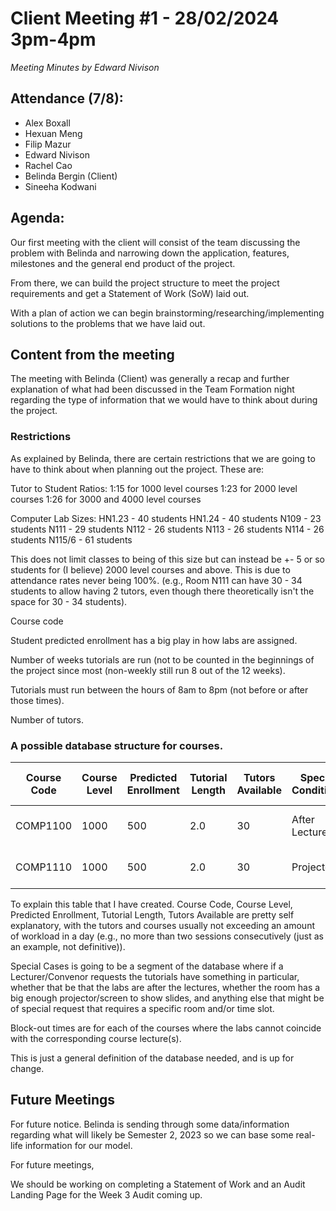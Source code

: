 # Client Meeting #1 - 28/02/2024 3pm-4pm
*Meeting Minutes by Edward Nivison*
## Attendance (7/8):

 - Alex Boxall
 - Hexuan Meng
 - Filip Mazur
 - Edward Nivison
 - Rachel Cao
 - Belinda Bergin (Client)
 - Sineeha Kodwani

## Agenda:
Our first meeting with the client will consist of the team discussing the problem with Belinda and narrowing down the application, features, milestones and the general end product of the project.

From there, we can build the project structure to meet the project requirements and get a Statement of Work (SoW) laid out.

With a plan of action we can begin brainstorming/researching/implementing solutions to the problems that we have laid out.

## Content from the meeting
The meeting with Belinda (Client) was generally a recap and further explanation of what had been discussed in the Team Formation night regarding the type of information that we would have to think about during the project.
### Restrictions
As explained by Belinda, there are certain restrictions that we are going to have to think about when planning out the project. These are:

Tutor to Student Ratios:
1:15 for 1000 level courses
1:23 for 2000 level courses
1:26 for 3000 and 4000 level courses

Computer Lab Sizes:
HN1.23 - 40 students
HN1.24 - 40 students
N109 - 23 students
N111 - 29 students
N112 - 26 students
N113 - 26 students
N114 - 26 students
N115/6 - 61 students

This does not limit classes to being of this size but can instead be +- 5 or so students for (I believe) 2000 level courses and above. This is due to attendance rates never being 100%.
(e.g., Room N111 can have 30 - 34 students to allow having 2 tutors, even though there theoretically isn't the space for 30 - 34 students).

Course code

Student predicted enrollment has a big play in how labs are assigned.

Number of weeks tutorials are run (not to be counted in the beginnings of the project since most (non-weekly still run 8 out of the 12 weeks).

Tutorials must run between the hours of 8am to 8pm (not before or after those times).

Number of tutors.
### A possible database structure for courses.

| Course Code | Course Level | Predicted Enrollment | Tutorial Length | Tutors Available | Special Conditions | Block-out times |
| -- | -- | -- | -- | -- | -- |  -- |
| COMP1100 | 1000 | 500 | 2.0 | 30 | After Lectures | Mon 12pm-2pm |
| COMP1110 | 1000 | 500 | 2.0 | 30 | Projectors | Mon 2pm-4pm |

To explain this table that I have created.
Course Code, Course Level, Predicted Enrollment, Tutorial Length, Tutors Available are pretty self explanatory, with the tutors and courses usually not exceeding an amount of workload in a day (e.g., no more than two sessions consecutively (just as an example, not definitive)).

Special Cases is going to be a segment of the database where if a Lecturer/Convenor requests the tutorials have something in particular, whether that be that the labs are after the lectures, whether the room has a big enough projector/screen to show slides, and anything else that might be of special request that requires a specific room and/or time slot.

Block-out times are for each of the courses where the labs cannot coincide with the corresponding course lecture(s).

This is just a general definition of the database needed, and is up for change.

## Future Meetings
For future notice. Belinda is sending through some data/information regarding what will likely be Semester 2, 2023 so we can base some real-life information for our model.

For future meetings,

We should be working on completing a Statement of Work and an Audit Landing Page for the Week 3 Audit coming up.
